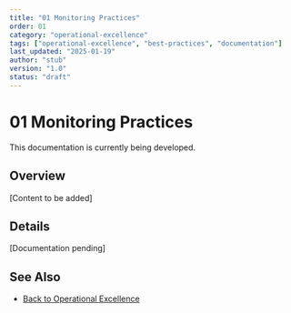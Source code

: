 ```yaml
---
title: "01 Monitoring Practices"
order: 01
category: "operational-excellence"
tags: ["operational-excellence", "best-practices", "documentation"]
last_updated: "2025-01-19"
author: "stub"
version: "1.0"
status: "draft"
---
```


# 01 Monitoring Practices

This documentation is currently being developed.

## Overview

[Content to be added]

## Details

[Documentation pending]

## See Also

- [Back to Operational Excellence](./README.md)

